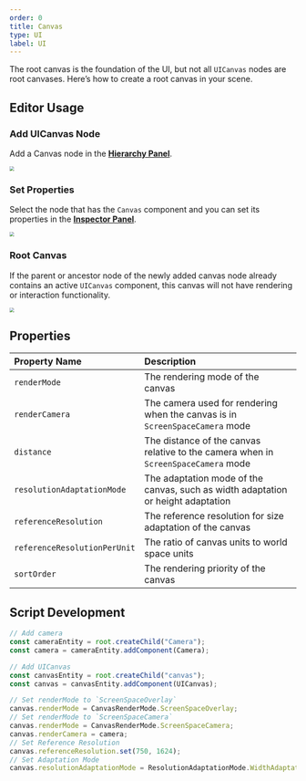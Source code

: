 ```yaml
---
order: 0
title: Canvas
type: UI
label: UI
---
```


The root canvas is the foundation of the UI, but not all `UICanvas` nodes are root canvases. Here’s how to create a root canvas in your scene.

## Editor Usage

### Add UICanvas Node

Add a Canvas node in the **[Hierarchy Panel](/docs/interface/hierarchy/)**.

<img src="https://mdn.alipayobjects.com/huamei_yo47yq/afts/img/A*ZFO6Q7P7NwQAAAAAAAAAAAAAehuCAQ/original" style="zoom:50%;" />

### Set Properties

Select the node that has the `Canvas` component and you can set its properties in the **[Inspector Panel](/docs/interface/inspector)**.

<img src="https://mdn.alipayobjects.com/huamei_yo47yq/afts/img/A*4nbARKclT8sAAAAAAAAAAAAAehuCAQ/original" style="zoom:50%;" />

### Root Canvas

If the parent or ancestor node of the newly added canvas node already contains an active `UICanvas` component, this canvas will not have rendering or interaction functionality.

<img src="https://mdn.alipayobjects.com/huamei_yo47yq/afts/img/A*9CxZQ5t6GVEAAAAAAAAAAAAAehuCAQ/original" style="zoom:50%;" />

## Properties

| Property Name                  | Description                                                   |
| :------------------------------ | :------------------------------------------------------------ |
| `renderMode`                    | The rendering mode of the canvas                               |
| `renderCamera`                  | The camera used for rendering when the canvas is in `ScreenSpaceCamera` mode |
| `distance`                      | The distance of the canvas relative to the camera when in `ScreenSpaceCamera` mode |
| `resolutionAdaptationMode`      | The adaptation mode of the canvas, such as width adaptation or height adaptation |
| `referenceResolution`           | The reference resolution for size adaptation of the canvas    |
| `referenceResolutionPerUnit`    | The ratio of canvas units to world space units                 |
| `sortOrder`                     | The rendering priority of the canvas                           |

## Script Development

```typescript
// Add camera
const cameraEntity = root.createChild("Camera");
const camera = cameraEntity.addComponent(Camera);

// Add UICanvas
const canvasEntity = root.createChild("canvas");
const canvas = canvasEntity.addComponent(UICanvas);

// Set renderMode to `ScreenSpaceOverlay`
canvas.renderMode = CanvasRenderMode.ScreenSpaceOverlay;
// Set renderMode to `ScreenSpaceCamera`
canvas.renderMode = CanvasRenderMode.ScreenSpaceCamera;
canvas.renderCamera = camera;
// Set Reference Resolution
canvas.referenceResolution.set(750, 1624);
// Set Adaptation Mode
canvas.resolutionAdaptationMode = ResolutionAdaptationMode.WidthAdaptation;
```